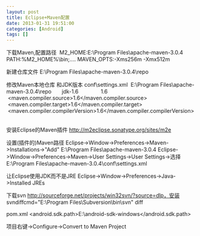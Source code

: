```yaml
---
layout: post
title: Eclipse+Maven配置
date: 2013-01-31 19:51:00
categories: [Android]
tags: []
---
```

下载Maven,配置路径 
M2_HOME:E:\Program Files\apache-maven-3.0.4
PATH:%M2_HOME%\bin;....
MAVEN_OPTS:-Xms256m -Xmx512m


新建仓库文件
E:\Program Files\apache-maven-3.0.4\repo


修改Maven本地仓库 和JDK版本
conf\settings.xml 
<localRepository>E:\Program Files\apache-maven-3.0.4\repo</localRepository>
<profile>
      <id>jdk-1.6</id>
      <activation>
        <jdk>1.6</jdk>
      </activation>
 <properties>       
               <maven.compiler.source>1.6</maven.compiler.source>       
               <maven.compiler.target>1.6</maven.compiler.target>       
               <maven.compiler.compilerVersion>1.6</maven.compiler.compilerVersion>       
      </properties> 
</profile>



安装Eclipse的Maven插件
http://m2eclipse.sonatype.org/sites/m2e

设置(插件的)Maven路径
Eclipse->Window->Preferences->Maven->Installations->"Add" E:\Program Files\apache-maven-3.0.4
Eclipse->Window->Preferences->Maven->User Settings->User Settings->选择E:\Program Files\apache-maven-3.0.4\conf\settings.xml


让Eclipse使用JDK而不是JRE
Eclipse->Window->Preferences->Java->Installed JREs

下载svn http://sourceforge.net/projects/win32svn/?source=dlp，安装
svndiffcmd="E:\\Program Files\\Subversion\\bin\\svn" diff


pom.xml
<android.sdk.path>E:\\android-sdk-windows</android.sdk.path>


项目右键->Configure->Convert to Maven Project